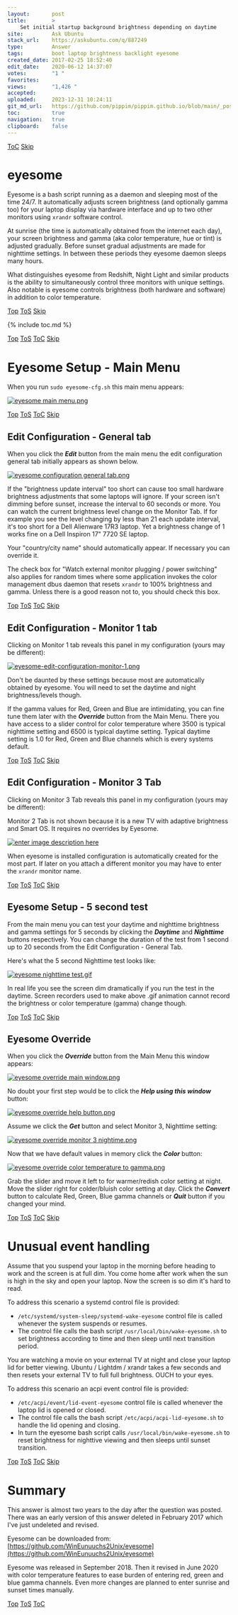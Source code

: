 ```yaml
---
layout:       post
title:        >
    Set initial startup background brightness depending on daytime
site:         Ask Ubuntu
stack_url:    https://askubuntu.com/q/887249
type:         Answer
tags:         boot laptop brightness backlight eyesome
created_date: 2017-02-25 18:52:40
edit_date:    2020-06-12 14:37:07
votes:        "1 "
favorites:    
views:        "1,426 "
accepted:     
uploaded:     2023-12-31 10:24:11
git_md_url:   https://github.com/pippim/pippim.github.io/blob/main/_posts/2017/2017-02-25-Set-initial-startup-background-brightness-depending-on-daytime.md
toc:          true
navigation:   true
clipboard:    false
---
```



<a id="hdr1"></a>
<div class="hdr-bar">  <a href="#hdr2">ToC</a>  <a href="#hdr2">Skip</a></div>

# eyesome

Eyesome is a bash script running as a daemon and sleeping most of the time 24/7. It automatically adjusts screen brightness (and optionally gamma too) for your laptop display via hardware interface and up to two other monitors using `xrandr` software control.

At sunrise (the time is automatically obtained from the internet each day), your screen brightness and gamma (aka color temperature, hue or tint) is adjusted gradually. Before sunset gradual adjustments are made for nighttime settings. In between these periods they eyesome daemon sleeps many hours.

What distinguishes eyesome from Redshift, Night Light and similar products is the ability to simultaneously control three monitors with unique settings. Also notable is eyesome controls brightness (both hardware and software) in addition to color temperature.


<a id="hdr2"></a>
<div class="hdr-bar">  <a href="#">Top</a>  <a href="#hdr1">ToS</a>  <a href="#hdr3">Skip</a></div>

{% include toc.md %}


<a id="hdr3"></a>
<div class="hdr-bar">  <a href="#">Top</a>  <a href="#hdr2">ToS</a>  <a href="#hdr2">ToC</a>  <a href="#hdr4">Skip</a></div>

# Eyesome Setup - Main Menu

When you run `sudo eyesome-cfg.sh` this main menu appears:

[![eyesome main menu.png][1]][1]


<a id="hdr4"></a>
<div class="hdr-bar">  <a href="#">Top</a>  <a href="#hdr3">ToS</a>  <a href="#hdr2">ToC</a>  <a href="#hdr5">Skip</a></div>

## Edit Configuration - General tab

When you click the ***Edit*** button from the main menu the edit configuration general tab initially appears as shown below.

[![eyesome configuration general tab.png][2]][2]

If the "brightness update interval" too short can cause too small hardware brightness adjustments that some laptops will ignore. If your screen isn't dimming before sunset, increase the interval to 60 seconds or more. You can watch the current brightness level change on the Monitor Tab. If for example you see the level changing by less than 21 each update interval, it's too short for a Dell Alienware 17R3 laptop. Yet a brightness change of 1 works fine on a Dell Inspiron 17" 7720 SE laptop.

Your "country/city name" should automatically appear. If necessary you can override it.

The check box for "Watch external monitor plugging / power switching" also applies for random times where some application invokes the color management dbus daemon that resets `xrandr` to 100% brightness and gamma. Unless there is a good reason not to, you should check this box.

<a id="hdr5"></a>
<div class="hdr-bar">  <a href="#">Top</a>  <a href="#hdr4">ToS</a>  <a href="#hdr2">ToC</a>  <a href="#hdr6">Skip</a></div>

## Edit Configuration - Monitor 1 tab

Clicking on Monitor 1 tab reveals this panel in my configuration (yours may be different):

[![eyesome-edit-configuration-monitor-1.png][3]][3]

Don't be daunted by these settings because most are automatically obtained by eyesome. You will need to set the daytime and night brightness/levels though.

If the gamma values for Red, Green and Blue are intimidating, you can fine tune them later with the ***Override*** button from the Main Menu. There you have access to a slider control for color temperature where 3500 is typical nighttime setting and 6500 is typical daytime setting. Typical daytime setting is 1.0 for Red, Green and Blue channels which is every systems default.


<a id="hdr6"></a>
<div class="hdr-bar">  <a href="#">Top</a>  <a href="#hdr5">ToS</a>  <a href="#hdr2">ToC</a>  <a href="#hdr7">Skip</a></div>

## Edit Configuration - Monitor 3 Tab

Clicking on Monitor 3 Tab reveals this panel in my configuration (yours may be different):

Monitor 2 Tab is not shown because it is a new TV with adaptive brightness and Smart OS. It requires no overrides by Eyesome.

[![enter image description here][4]][4]

When eyesome is installed configuration is automatically created for the most part. If later on you attach a different monitor you may have to enter the `xrandr` monitor name.


<a id="hdr7"></a>
<div class="hdr-bar">  <a href="#">Top</a>  <a href="#hdr6">ToS</a>  <a href="#hdr2">ToC</a>  <a href="#hdr8">Skip</a></div>

## Eyesome Setup - 5 second test

From the main menu you can test your daytime and nighttime brightness and gamma settings for 5 seconds by clicking the ***Daytime*** and ***Nighttime*** buttons respectively. You can change the duration of the test from 1 second up to 20 seconds from the Edit Configuration - General Tab.

Here's what the 5 second Nighttime test looks like:

[![eyesome nighttime test.gif][5]][5]

In real life you see the screen dim dramatically if you run the test in the daytime. Screen recorders used to make above .gif animation cannot record the brightness or color temperature (gamma) change though.


<a id="hdr8"></a>
<div class="hdr-bar">  <a href="#">Top</a>  <a href="#hdr7">ToS</a>  <a href="#hdr2">ToC</a>  <a href="#hdr9">Skip</a></div>

## Eyesome Override

When you click the ***Override*** button from the Main Menu this window appears:

[![eyesome override main window.png][6]][6]

No doubt your first step would be to click the ***Help using this window*** button:

[![eyesome override help button.png][7]][7]

Assume we click the ***Get*** button and select Monitor 3, Nighttime setting:

[![eyesome override monitor 3 nightime.png][8]][8]

Now that we have default values in memory click the ***Color*** button:

[![eyesome override color temperature to gamma.png][9]][9]

Grab the slider and move it left to for warmer/redish color setting at night. Move the slider right for colder/bluish color setting at day. Click the ***Convert*** button to calculate Red, Green, Blue gamma channels or ***Quit*** button if you changed your mind.

<a id="hdr9"></a>
<div class="hdr-bar">  <a href="#">Top</a>  <a href="#hdr8">ToS</a>  <a href="#hdr2">ToC</a>  <a href="#hdr10">Skip</a></div>

# Unusual event handling

Assume that you suspend your laptop in the morning before heading to work and the screen is at full dim. You come home after work when the sun is high in the sky and open your laptop. Now the screen is so dim it's hard to read.

To address this scenario a systemd control file is provided:

- `/etc/systemd/system-sleep/systemd-wake-eyesome` control file is called whenever the system suspends or resumes.
- The control file calls the bash script `/usr/local/bin/wake-eyesome.sh` to set brightness according to time and then sleep until next transition period.

You are watching a movie on your external TV at night and close your laptop lid for better viewing. Ubuntu / Lightdm / xrandr takes a few seconds and then resets your external TV to full full brightness. OUCH to your eyes.

To address this scenario an acpi event control file is provided:

- `/etc/acpi/event/lid-event-eyesome` control file is called whenever the laptop lid is opened or closed.
- The control file calls the bash script `/etc/acpi/acpi-lid-eyesome.sh` to handle the lid opening and closing.
- In turn the eyesome bash script calls `/usr/local/bin/wake-eyesome.sh` to reset brightness for nighttive viewing and then sleeps until sunset transition.


<a id="hdr10"></a>
<div class="hdr-bar">  <a href="#">Top</a>  <a href="#hdr9">ToS</a>  <a href="#hdr2">ToC</a>  <a href="#hdr11">Skip</a></div>

# Summary

This answer is almost two years to the day after the question was posted. There was an early version of this answer deleted in February 2017 which I've just undeleted and revised.

Eyesome can be downloaded from: [https://github.com/WinEunuuchs2Unix/eyesome](https://github.com/WinEunuuchs2Unix/eyesome)

Eyesome was released in September 2018. Then it revised in June 2020 with color temperature features to ease burden of entering red, green and blue gamma channels. Even more changes are planned to enter sunrise and sunset times manually.

  [1]: https://i.stack.imgur.com/pP4Ey.png
  [2]: https://i.stack.imgur.com/ByT5c.png
  [3]: https://i.stack.imgur.com/q0rF6.png
  [4]: https://i.stack.imgur.com/hiPhl.png
  [5]: https://i.stack.imgur.com/n4xTL.gif
  [6]: https://i.stack.imgur.com/Qgscd.png
  [7]: https://i.stack.imgur.com/HHhwz.png
  [8]: https://i.stack.imgur.com/reat5.png
  [9]: https://i.stack.imgur.com/0IYJE.png


<a id="hdr11"></a>
<div class="hdr-bar">  <a href="#">Top</a>  <a href="#hdr10">ToS</a>  <a href="#hdr2">ToC</a></div>

